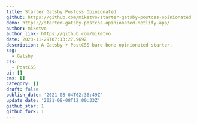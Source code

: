 ```yaml
---
title: Starter Gatsby Postcss Opinionated
github: https://github.com/miketvo/starter-gatsby-postcss-opinionated
demo: https://starter-gatsby-postcss-opinionated.netlify.app/
author: miketvo
author_link: https://github.com/miketvo
date: 2023-11-29T07:13:27.969Z
description: A Gatsby + PostCSS bare-bone opinionated starter.
ssg:
  - Gatsby
css:
  - PostCSS
ui: []
cms: []
category: []
draft: false
publish_date: '2021-08-04T02:36:49Z'
update_date: '2021-08-08T12:00:33Z'
github_star: 1
github_fork: 1
---
```

